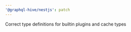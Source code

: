 ```yaml
---
'@graphql-hive/nestjs': patch
---
```


Correct type definitions for builtin plugins and cache types
